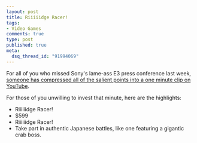 ```yaml
--- 
layout: post
title: Riiiiidge Racer!
tags: 
- Video Games
comments: true
type: post
published: true
meta: 
  dsq_thread_id: "91994069"
---
```

For all of you who missed Sony's lame-ass E3 press conference last week, <a href="http://www.youtube.com/watch?v=pJElsNaC6yQ">someone has compressed all of the salient points into a one minute clip on YouTube</a>.

  For those of you unwilling to invest that minute, here are the highlights:
  - Riiiiiidge Racer!
  - $599
  - Riiiiiidge Racer!
  - Take part in authentic Japanese battles, like one featuring a gigantic crab boss.
